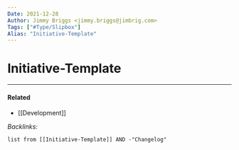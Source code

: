 ```yaml
---
Date: 2021-12-28
Author: Jimmy Briggs <jimmy.briggs@jimbrig.com>
Tags: ["#Type/Slipbox"]
Alias: "Initiative-Template"
---
```


# Initiative-Template

***

#### Related

- [[Development]]

*Backlinks:*

```dataview
list from [[Initiative-Template]] AND -"Changelog"
```